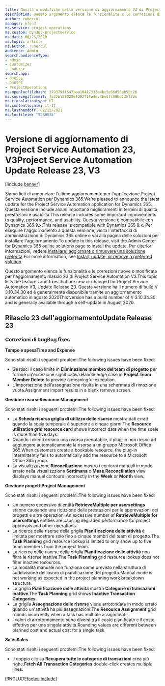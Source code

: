 ```yaml
---
title: Novità o modifiche nella versione di aggiornamento 23 di Project Service Automation V3
description: Questo argomento elenca le funzionalità e le correzioni disponibili nella versione di aggiornamento 23 di Project Service Automation V3.
author: ruhercul
manager: kfend
ms.service: project-operations
ms.custom: dyn365-projectservice
ms.date: 08/25/2020
ms.topic: article
ms.author: ruhercul
audience: Admin
search.audienceType:
- admin
- customizer
- enduser
search.app:
- D365CE
- D365PS
- ProjectOperations
ms.openlocfilehash: 379379ff643baa10417333b4be5e56d56eb5bc26
ms.sourcegitcommit: fa32b1893286f20271fa4ec4be8fc68bd135f53c
ms.translationtype: HT
ms.contentlocale: it-IT
ms.lasthandoff: 02/15/2021
ms.locfileid: "5280538"
---
```

# <a name="project-service-automation-update-release-23-v3"></a><span data-ttu-id="5fa0b-103">Versione di aggiornamento di Project Service Automation 23, V3</span><span class="sxs-lookup"><span data-stu-id="5fa0b-103">Project Service Automation Update Release 23, V3</span></span>

[!include [banner](../includes/psa-now-project-operations.md)]

<span data-ttu-id="5fa0b-104">Siamo lieti di annunciare l'ultimo aggiornamento per l'applicazione Project Service Automation per Dynamics 365.</span><span class="sxs-lookup"><span data-stu-id="5fa0b-104">We’re pleased to announce the latest update for the Project Service Automation application for Dynamics 365.</span></span> <span data-ttu-id="5fa0b-105">Questa versione include alcuni importanti miglioramenti in termini di qualità, prestazioni e usabilità.</span><span class="sxs-lookup"><span data-stu-id="5fa0b-105">This release includes some important improvements to quality, performance, and usability.</span></span> <span data-ttu-id="5fa0b-106">Questa versione è compatibile con Dynamics 365 9.x.</span><span class="sxs-lookup"><span data-stu-id="5fa0b-106">This release is compatible with Dynamics 365 9.x.</span></span> <span data-ttu-id="5fa0b-107">Per eseguire l'aggiornamento a questa versione, visita l'interfaccia di amministrazione di Dynamics 365 online e vai alla pagina delle soluzioni per installare l'aggiornamento.</span><span class="sxs-lookup"><span data-stu-id="5fa0b-107">To update to this release, visit the Admin Center for Dynamics 365 online solutions page to install the update.</span></span> <span data-ttu-id="5fa0b-108">Per ulteriori informazioni, vedere [Installare, aggiornare o rimuovere una soluzione preferita](https://docs.microsoft.com/power-platform/admin/install-remove-preferred-solution).</span><span class="sxs-lookup"><span data-stu-id="5fa0b-108">For more information, see [Install, update, or remove a preferred solution](https://docs.microsoft.com/power-platform/admin/install-remove-preferred-solution).</span></span>

<span data-ttu-id="5fa0b-109">Questo argomento elenca le funzionalità e le correzioni nuove o modificate per l'aggiornamento rilascio 23 di Project Service Automation V3.</span><span class="sxs-lookup"><span data-stu-id="5fa0b-109">This topic lists the features and fixes that are new or changed for Project Service Automation V3, Update Release 23.</span></span> <span data-ttu-id="5fa0b-110">Questa versione ha il numero di build V 3.10.34.30 ed è generalmente disponibile tramite un aggiornamento automatico in agosto 2020</span><span class="sxs-lookup"><span data-stu-id="5fa0b-110">This version has a build number of V 3.10.34.30 and is generally available through a self-update in August 2020.</span></span>

## <a name="update-release-23"></a><span data-ttu-id="5fa0b-111">Rilascio 23 dell'aggiornamento</span><span class="sxs-lookup"><span data-stu-id="5fa0b-111">Update Release 23</span></span>

### <a name="bug-fixes"></a><span data-ttu-id="5fa0b-112">Correzioni di bug</span><span class="sxs-lookup"><span data-stu-id="5fa0b-112">Bug fixes</span></span>

<span data-ttu-id="5fa0b-113">**Tempo e spesa**</span><span class="sxs-lookup"><span data-stu-id="5fa0b-113">**Time and Expense**</span></span>

<span data-ttu-id="5fa0b-114">Sono stati risolti i seguenti problemi:</span><span class="sxs-lookup"><span data-stu-id="5fa0b-114">The following issues have been fixed:</span></span>
- <span data-ttu-id="5fa0b-115">Gestisci il caso limite in **Eliminazione membro del team di progetto** per fornire un'eccezione significativa.</span><span class="sxs-lookup"><span data-stu-id="5fa0b-115">Handle edge case in **Project Team Member Delete** to provide a meaningful exception.</span></span>
- <span data-ttu-id="5fa0b-116">L'importazione dell'assegnazione risulta in una schermata di rimozione vuota.</span><span class="sxs-lookup"><span data-stu-id="5fa0b-116">Assignment import results in a blank remove screen.</span></span>

<span data-ttu-id="5fa0b-117">**Gestione risorse**</span><span class="sxs-lookup"><span data-stu-id="5fa0b-117">**Resource Management**</span></span>

<span data-ttu-id="5fa0b-118">Sono stati risolti i seguenti problemi:</span><span class="sxs-lookup"><span data-stu-id="5fa0b-118">The following issues have been fixed:</span></span>

- <span data-ttu-id="5fa0b-119">La **Scheda risorsa griglia di utilizzo delle risorse** mostra dati errati quando la scala temporale è superiore a cinque giorni.</span><span class="sxs-lookup"><span data-stu-id="5fa0b-119">The **Resource utilization grid resource card** shows incorrect data when the time scale is more than five days.</span></span>
- <span data-ttu-id="5fa0b-120">Quando i clienti creano una risorsa prenotabile, il plug-in non riesce ad aggiungere automaticamente la risorsa a un gruppo Microsoft Office 365.</span><span class="sxs-lookup"><span data-stu-id="5fa0b-120">When customers create a bookable resource, the plug-in intermittently fails to automatically add the resource to a Microsoft Office 365 group.</span></span>
- <span data-ttu-id="5fa0b-121">La visualizzazione **Riconciliazione** mostra i contorni manuali in modo errato nella visualizzzione **Settimana** o **Mese**.</span><span class="sxs-lookup"><span data-stu-id="5fa0b-121">**Reconciliation** view displays manual contours incorrectly in the **Week** or **Month** view.</span></span>

<span data-ttu-id="5fa0b-122">**Gestione progetti**</span><span class="sxs-lookup"><span data-stu-id="5fa0b-122">**Project Management**</span></span>

<span data-ttu-id="5fa0b-123">Sono stati risolti i seguenti problemi:</span><span class="sxs-lookup"><span data-stu-id="5fa0b-123">The following issues have been fixed:</span></span>

- <span data-ttu-id="5fa0b-124">Un numero eccessivo di entità **RetrieveMultiple per usersettings** stanno causando una riduzione delle prestazioni per le approvazioni dei progetti e altre operazioni.</span><span class="sxs-lookup"><span data-stu-id="5fa0b-124">An excessive number of **RetrieveMultiple for usersettings** entities are causing degraded performance for project approvals and other operations.</span></span>
- <span data-ttu-id="5fa0b-125">La ricerca delle risorse della griglia **Pianificazione delle attività** è limitata per mostrare solo fino a cinque membri del team di progetto.</span><span class="sxs-lookup"><span data-stu-id="5fa0b-125">The **Task Planning** grid resource lookup is limited to only show up to five team members from the project team.</span></span> 
- <span data-ttu-id="5fa0b-126">La ricerca delle risorse della griglia **Pianificazione delle attività** non filtra le risorse inattive.</span><span class="sxs-lookup"><span data-stu-id="5fa0b-126">The **Task Planning** grid resource lookup does not filter inactive resources.</span></span>
- <span data-ttu-id="5fa0b-127">La modalità manuale non funziona come previsto nella struttura di suddivisione del lavoro di pianificazione del progetto.</span><span class="sxs-lookup"><span data-stu-id="5fa0b-127">Manual mode is not working as expected in the project planning work breakdown structure.</span></span>
- <span data-ttu-id="5fa0b-128">La griglia **Pianificazione delle attività** mostra **Categorie di transazioni inattive**.</span><span class="sxs-lookup"><span data-stu-id="5fa0b-128">The **Task Planning** grid shows **Inactive Transaction Categories**.</span></span>
- <span data-ttu-id="5fa0b-129">La griglia **Assegnazione delle risorse** viene arrotondata in modo errato quando un'attività ha più assegnazioni.</span><span class="sxs-lookup"><span data-stu-id="5fa0b-129">The **Resource Assignment** grid rounds incorrectly when a task has multiple assignments.</span></span>
- <span data-ttu-id="5fa0b-130">I valori di arrotondamento sono diversi tra il costo pianificato e il costo effettivo per una singola attività.</span><span class="sxs-lookup"><span data-stu-id="5fa0b-130">Rounding values are different between planned cost and actual cost for a single task.</span></span>

<span data-ttu-id="5fa0b-131">**Sales**</span><span class="sxs-lookup"><span data-stu-id="5fa0b-131">**Sales**</span></span>

<span data-ttu-id="5fa0b-132">Sono stati risolti i seguenti problemi:</span><span class="sxs-lookup"><span data-stu-id="5fa0b-132">The following issues have been fixed:</span></span>

- <span data-ttu-id="5fa0b-133">Il doppio clic su **Recupera tutte le categorie di transazioni** crea più righe.</span><span class="sxs-lookup"><span data-stu-id="5fa0b-133">**Fetch All Transaction Categories** double-click creates multiple lines.</span></span>


[!INCLUDE[footer-include](../includes/footer-banner.md)]
